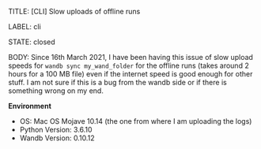 TITLE:
[CLI] Slow uploads of offline runs

LABEL:
cli

STATE:
closed

BODY:
Since 16th March 2021, I have been having this issue of slow upload speeds for `wandb sync my_wand_folder` for the offline runs (takes around 2 hours for a 100 MB file) even if the internet speed is good enough for other stuff. I am not sure if this is a bug from the wandb side or if there is something wrong on my end.

**Environment**
- OS: Mac OS Mojave 10.14 (the one from where I am uploading the logs)
- Python Version: 3.6.10
- Wandb Version: 0.10.12


